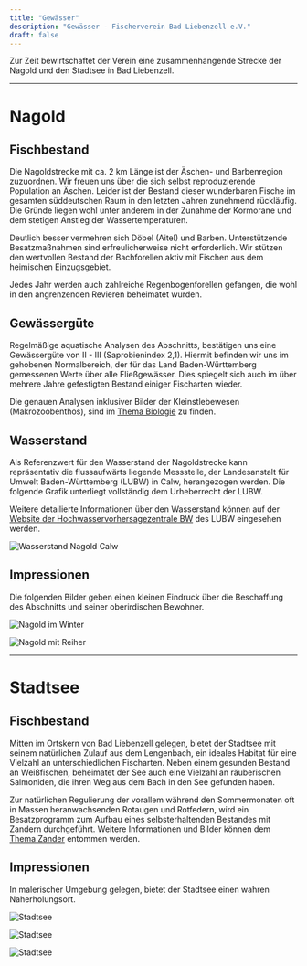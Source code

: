 ```yaml
---
title: "Gewässer"
description: "Gewässer - Fischerverein Bad Liebenzell e.V."
draft: false
---
```


Zur Zeit bewirtschaftet der Verein eine zusammenhängende Strecke der Nagold und den Stadtsee in Bad Liebenzell. 

<hr>

# Nagold
## Fischbestand

Die Nagoldstrecke mit ca. 2 km Länge ist der Äschen- und Barbenregion zuzuordnen. Wir freuen uns über die sich selbst reproduzierende Population an Äschen. Leider ist der Bestand dieser wunderbaren Fische im gesamten süddeutschen Raum in den letzten Jahren zunehmend rückläufig. Die Gründe liegen wohl unter anderem in der Zunahme der Kormorane und dem stetigen Anstieg der Wassertemperaturen.

Deutlich besser vermehren sich Döbel (Aitel) und Barben. Unterstützende Besatzmaßnahmen sind erfreulicherweise nicht erforderlich. Wir stützen den wertvollen Bestand der Bachforellen aktiv mit Fischen aus dem heimischen Einzugsgebiet.

Jedes Jahr werden auch zahlreiche Regenbogenforellen gefangen, die wohl in den angrenzenden Revieren beheimatet wurden.

## Gewässergüte

Regelmäßige aquatische Analysen des Abschnitts, bestätigen uns eine Gewässergüte von II - III (Saprobienindex 2,1). Hiermit befinden wir uns im gehobenen Normalbereich, der für das Land Baden-Württemberg gemessenen Werte über alle Fließgewässer. Dies spiegelt sich auch im über mehrere Jahre gefestigten Bestand einiger Fischarten wieder.

Die genauen Analysen inklusiver Bilder der Kleinstlebewesen (Makrozoobenthos), sind im [Thema Biologie](/categories/biologie) zu finden.

## Wasserstand

Als Referenzwert für den Wasserstand der Nagoldstrecke kann repräsentativ die flussaufwärts liegende Messstelle, der Landesanstalt für Umwelt Baden-Württemberg (LUBW) in Calw, herangezogen werden. Die folgende Grafik unterliegt vollständig dem Urheberrecht der LUBW. 

Weitere detailierte Informationen über den Wasserstand können auf der [Website der Hochwasservorhersagezentrale BW](https://www.hvz.baden-wuerttemberg.de/pegel.html?id=00038) des LUBW eingesehen werden.

![Wasserstand Nagold Calw](https://www.hvz.baden-wuerttemberg.de/gifs/00038-2001.gif)

## Impressionen

Die folgenden Bilder geben einen kleinen Eindruck über die Beschaffung des Abschnitts und seiner oberirdischen Bewohner.

![Nagold im Winter](/images/nagold_winter.jpg)

![Nagold mit Reiher](/images/nagold_reiher.jpg)

<hr>

# Stadtsee
## Fischbestand

Mitten im Ortskern von Bad Liebenzell gelegen, bietet der Stadtsee mit seinem natürlichen Zulauf aus dem Lengenbach, ein ideales Habitat für eine Vielzahl an unterschiedlichen Fischarten. Neben einem gesunden Bestand an Weißfischen, beheimatet der See auch eine Vielzahl an räuberischen Salmoniden, die ihren Weg aus dem Bach in den See gefunden haben.

Zur natürlichen Regulierung der vorallem während den Sommermonaten oft in Massen heranwachsenden Rotaugen und Rotfedern, wird ein Besatzprogramm zum Aufbau eines selbsterhaltenden Bestandes mit Zandern durchgeführt. Weitere Informationen und Bilder können dem [Thema Zander](/tags/zander/) entommen werden.

## Impressionen

In malerischer Umgebung gelegen, bietet der Stadtsee einen wahren Naherholungsort.

![Stadtsee](/images/stadtsee.jpg)

![Stadtsee](/images/stadtsee1.jpg)

![Stadtsee](/images/stadtsee2.jpg)
